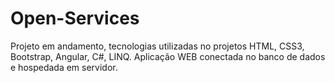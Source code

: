 # Open-Services
Projeto em andamento, tecnologias utilizadas no projetos HTML, CSS3, Bootstrap, Angular, C#, LINQ. Aplicação WEB conectada no banco de dados e hospedada em servidor.
